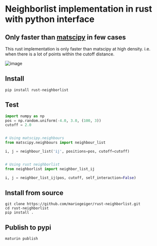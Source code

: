 # Neighborlist implementation in rust with python interface

## Only faster than [matscipy](https://github.com/libAtoms/matscipy/tree/master) in few cases
This rust implementation is only faster than matscipy at high density.
i.e. when there is a lot of points within the cutoff distance.

![image](https://github.com/mariogeiger/rust-neighborlist/assets/333780/d4cacfc3-d509-4b46-9ba2-efec7fe42867)

## Install
```
pip install rust-neighborlist
```

## Test
```python
import numpy as np
pos = np.random.uniform(-4.0, 3.0, (100, 3))
cutoff = 2.0


# Using matscipy.neighbours
from matscipy.neighbours import neighbour_list

i, j = neighbour_list('ij', positions=pos, cutoff=cutoff)


# Using rust neighborlist
from neighborlist import neighbor_list_ij

i, j = neighbor_list_ij(pos, cutoff, self_interaction=False)
```


## Install from source
```
git clone https://github.com/mariogeiger/rust-neighborlist.git
cd rust-neighborlist
pip install .
```

## Publish to pypi
```
maturin publish
```
